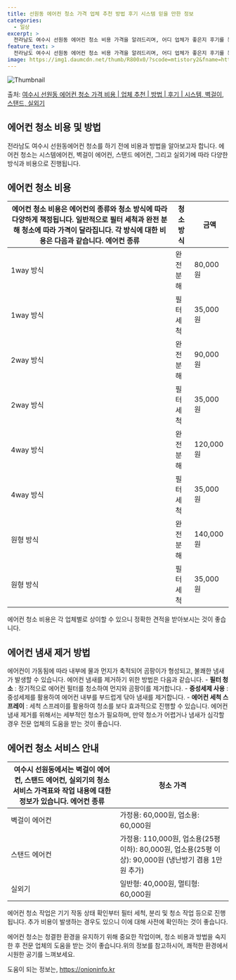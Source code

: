 ```yaml
---
title: 선원동 에어컨 청소 가격 업체 추천 방법 후기 시스템 믿을 만한 정보
categories:
  - 일상
excerpt: >
  전라남도 여수시 선원동 에어컨 청소 비용 가격을 알려드리며, 어디 업체가 좋은지 후기를 통해 알아보겠습니다. 현재 글에서는 시스템, 벽걸이, 스탠드, 실외기 각각에 대해 청소 비용이 나와 있으니 참고하시면 되겠습니다. 에어컨 분해 청소 방법 보기 👈 클릭셀프 에어컨 청소 방법 보기👈 클릭여수시 선원동 에어컨 청소 비용시스템에어컨 방식클리닝방식금액1way 방식에어컨 완전분해80,000원1way 방식에어컨 필터세척35,000원2way 방식에어컨 완전분해90,000원2way 방식에어컨 필터세척35,000원4way 방식에어컨 완전분해120,000원4way 방식에어컨 필터세척35,000원원형방식에어컨 완전분해140,000원원형방식에어컨 필터세척35,000원에어컨 청소 견적 샘플 보기 👈 클릭에어컨 냄새의 원인에어..
feature_text: >
  전라남도 여수시 선원동 에어컨 청소 비용 가격을 알려드리며, 어디 업체가 좋은지 후기를 통해 알아보겠습니다. 현재 글에서는 시스템, 벽걸이, 스탠드, 실외기 각각에 대해 청소 비용이 나와 있으니 참고하시면 되겠습니다. 에어컨 분해 청소 방법 보기 👈 클릭셀프 에어컨 청소 방법 보기👈 클릭여수시 선원동 에어컨 청소 비용시스템에어컨 방식클리닝방식금액1way 방식에어컨 완전분해80,000원1way 방식에어컨 필터세척35,000원2way 방식에어컨 완전분해90,000원2way 방식에어컨 필터세척35,000원4way 방식에어컨 완전분해120,000원4way 방식에어컨 필터세척35,000원원형방식에어컨 완전분해140,000원원형방식에어컨 필터세척35,000원에어컨 청소 견적 샘플 보기 👈 클릭에어컨 냄새의 원인에어..
image: https://img1.daumcdn.net/thumb/R800x0/?scode=mtistory2&fname=https%3A%2F%2Fblog.kakaocdn.net%2Fdn%2FcqweNs%2FbtsHxixTaZZ%2FM1mYB4kx2XbCbzUeE2uu51%2Fimg.webp
---
```


![Thumbnail](https://img1.daumcdn.net/thumb/R800x0/?scode=mtistory2&fname=https%3A%2F%2Fblog.kakaocdn.net%2Fdn%2FcqweNs%2FbtsHxixTaZZ%2FM1mYB4kx2XbCbzUeE2uu51%2Fimg.webp)

<p>출처: <a href="https://onioninfo.kr/entry/%EC%97%AC%EC%88%98%EC%8B%9C-%EC%84%A0%EC%9B%90%EB%8F%99-%EC%97%90%EC%96%B4%EC%BB%A8-%EC%B2%AD%EC%86%8C-%EA%B0%80%EA%B2%A9-%EB%B9%84%EC%9A%A9-%EC%97%85%EC%B2%B4-%EC%B6%94%EC%B2%9C-%EB%B0%A9%EB%B2%95-%ED%9B%84%EA%B8%B0-%EC%8B%9C%EC%8A%A4%ED%85%9C-%EB%B2%BD%EA%B1%B8%EC%9D%B4-%EC%8A%A4%ED%83%A0%EB%93%9C-%EC%8B%A4%EC%99%B8%EA%B8%B0" rel="dofollow">여수시 선원동 에어컨 청소 가격 비용 | 업체 추천 | 방법 | 후기 | 시스템, 벽걸이, 스탠드, 실외기</a> </p>

## 에어컨 청소 비용 및 방법

전라남도 여수시 선원동에어컨 청소를 하기 전에 비용과 방법을 알아보고자 합니다. 에어컨 청소는 시스템에어컨, 벽걸이 에어컨, 스탠드 에어컨,
그리고 실외기에 따라 다양한 방식과 비용으로 진행됩니다.



## 에어컨 청소 비용

에어컨 청소 비용은 에어컨의 종류와 청소 방식에 따라 다양하게 책정됩니다. 일반적으로 필터 세척과 완전 분해 청소에 따라 가격이 달라집니다. 각 방식에 대한 비용은 다음과 같습니다.  **에어컨 종류** | **청소 방식** | **금액**  
---|---|---  
1way 방식 | 완전 분해 | 80,000원  
1way 방식 | 필터 세척 | 35,000원  
2way 방식 | 완전 분해 | 90,000원  
2way 방식 | 필터 세척 | 35,000원  
4way 방식 | 완전 분해 | 120,000원  
4way 방식 | 필터 세척 | 35,000원  
원형 방식 | 완전 분해 | 140,000원  
원형 방식 | 필터 세척 | 35,000원  
에어컨 청소 비용은 각 업체별로 상이할 수 있으니 정확한 견적을 받아보시는 것이 좋습니다.



## **에어컨 냄새 제거 방법**

에어컨이 가동됨에 따라 내부에 물과 먼지가 축적되어 곰팡이가 형성되고, 불쾌한 냄새가 발생할 수 있습니다. 에어컨 냄새를 제거하기 위한
방법은 다음과 같습니다. \- **필터 청소** : 정기적으로 에어컨 필터를 청소하여 먼지와 곰팡이를 제거합니다. \- **중성세제 사용**
: 중성세제를 활용하여 에어컨 내부를 부드럽게 닦아 냄새를 제거합니다. \- **에어컨 세척 스프레이** : 세척 스프레이를 활용하여 청소를
보다 효과적으로 진행할 수 있습니다. 에어컨 냄새 제거를 위해서는 세부적인 청소가 필요하며, 만약 청소가 어렵거나 냄새가 심각할 경우 전문
업체의 도움을 받는 것이 좋습니다.



## **에어컨 청소 서비스 안내**

여수시 선원동에서는 벽걸이 에어컨, 스탠드 에어컨, 실외기의 청소 서비스 가격표와 작업 내용에 대한 정보가 있습니다.  **에어컨 종류** | **청소 가격**  
---|---  
벽걸이 에어컨 | 가정용: 60,000원, 업소용: 60,000원  
스탠드 에어컨 | 가정용: 110,000원, 업소용(25평 이하): 80,000원, 업소용(25평 이상): 90,000원 (냉난방기 겸용 1만원 추가)  
실외기 | 일반형: 40,000원, 멀티형: 60,000원  
에어컨 청소 작업은 기기 작동 상태 확인부터 필터 세척, 분리 및 청소 작업 등으로 진행됩니다. 추가 비용이 발생하는 경우도 있으니 이에
대해 사전에 확인하는 것이 좋습니다.



에어컨 청소는 청결한 환경을 유지하기 위해 중요한 작업이며, 청소 비용과 방법을 숙지한 후 전문 업체의 도움을 받는 것이 좋습니다.위의
정보를 참고하시어, 쾌적한 환경에서 시원한 공기를 느껴보세요.

 

도움이 되는 정보는, <a href="https://onioninfo.kr" rel="dofollow">https://onioninfo.kr</a>


